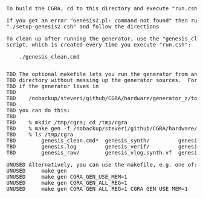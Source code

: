<pre>
To build the CGRA, cd to this directory and execute "run.csh"

If you get an error "Genesis2.pl: command not found" then run 
"./setup-genesis2.csh" and follow the directions

To clean up after running the generator, use the "genesis_clean"
script, which is created every time you execute "run.csh":

    ./genesis_clean.cmd

</pre>



<pre>
TBD The optional makefile lets you run the generator from any remote
TBD directory without messing up the generator sources.  For example,
TBD if the generator lives in
TBD 
TBD    /nobackup/steveri/github/CGRA/hardware/generator_z/top
TBD 
TBD you can do this:
TBD 
TBD    % mkdir /tmp/cgra; cd /tmp/cgra
TBD    % make gen -f /nobackup/steveri/github/CGRA/hardware/generator_z/top/Makefile
TBD    % ls /tmp/cgra
TBD        genesis_clean.cmd*  genesis_synth/         genesis_vlog.verif.vf
TBD        genesis.log         genesis_verif/         genesis_vlog.vf
TBD        genesis_raw/        genesis_vlog.synth.vf  genesis_work/

UNUSED Alternatively, you can use the makefile, e.g. one of:
UNUSED     make gen
UNUSED     make gen CGRA_GEN_USE_MEM=1
UNUSED     make gen CGRA_GEN_ALL_REG=1
UNUSED     make gen CGRA_GEN_ALL_REG=1 CGRA_GEN_USE_MEM=1
</pre>

